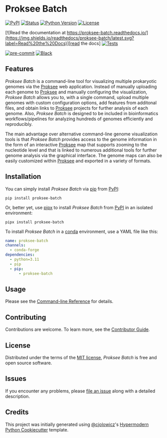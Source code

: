 # Proksee Batch

[![PyPI](https://img.shields.io/pypi/v/proksee-batch.svg)][pypi_]
[![Status](https://img.shields.io/pypi/status/proksee-batch.svg)][status]
[![Python Version](https://img.shields.io/pypi/pyversions/proksee-batch)][python version]
[![License](https://img.shields.io/pypi/l/proksee-batch)][license]

[![Read the documentation at https://proksee-batch.readthedocs.io/](https://img.shields.io/readthedocs/proksee-batch/latest.svg?label=Read%20the%20Docs)][read the docs]
[![Tests](https://github.com/stothard-group/proksee-batch/workflows/Tests/badge.svg)][tests]

[![pre-commit](https://img.shields.io/badge/pre--commit-enabled-brightgreen?logo=pre-commit&logoColor=white)][pre-commit]
[![Black](https://img.shields.io/badge/code%20style-black-000000.svg)][black]

[pypi_]: https://pypi.org/project/proksee-batch/
[status]: https://pypi.org/project/proksee-batch/
[python version]: https://pypi.org/project/proksee-batch
[read the docs]: https://proksee-batch.readthedocs.io/
[tests]: https://github.com/stothard-group/proksee-batch/actions?workflow=Tests
[pre-commit]: https://github.com/pre-commit/pre-commit
[black]: https://github.com/psf/black

## Features

_Proksee Batch_ is a command-line tool for visualizing multiple prokaryotic
genomes via the [Proksee] web application. Instead of manually uploading each
genome to [Proksee] and manually configuring the visualization, _Proksee Batch_
allows you to, with a single command, upload multiple genomes with custom
configuration options, add features from additonal files, and obtain links to
[Proksee] projects for further analysis of each genome. Also, _Proksee Batch_ is
designed to be included in bioinformatics workflows/pipelines for analyzing
hundreds of genomes efficiently and reproducibly.

The main advantage over alternative command-line genome visualization tools is
that _Proksee Batch_ provides access to the genome information in the form of an
interactive [Proksee] map that supports zooming to the nucleotide level and that
is linked to numerous additional tools for further genome analysis via the
graphical interface. The genome maps can also be easily customized within
[Proksee] and exported in a variety of formats.

## Installation

You can simply install _Proksee Batch_ via [pip] from [PyPI]:

```console
pip install proksee-batch
```

Or, better yet, use [pipx] to install _Proksee Batch_ from [PyPI] in an isolated environment:

```console
pipx install proksee-batch
```

To install _Proksee Batch_ in a [conda] environment, use a YAML file like this:

```yaml
name: proksee-batch
channels:
  - conda-forge
dependencies:
  - python=3.11
  - pip
  - pip:
      - proksee-batch
```

## Usage

Please see the [Command-line Reference] for details.

## Contributing

Contributions are welcome.
To learn more, see the [Contributor Guide].

## License

Distributed under the terms of the [MIT license][license],
_Proksee Batch_ is free and open source software.

## Issues

If you encounter any problems,
please [file an issue] along with a detailed description.

## Credits

This project was initially generated using [@cjolowicz]'s [Hypermodern Python Cookiecutter] template.

[@cjolowicz]: https://github.com/cjolowicz
[pypi]: https://pypi.org/
[hypermodern python cookiecutter]: https://github.com/cjolowicz/cookiecutter-hypermodern-python
[file an issue]: https://github.com/stothard-group/proksee-batch/issues
[pip]: https://pip.pypa.io/
[pipx]: https://pipx.pypa.io/stable/
[conda]: https://docs.conda.io/en/latest/
[proksee]: https://proksee.ca

<!-- github-only -->

[license]: https://github.com/stothard-group/proksee-batch/blob/main/LICENSE
[contributor guide]: https://github.com/stothard-group/proksee-batch/blob/main/CONTRIBUTING.md
[command-line reference]: https://proksee-batch.readthedocs.io/en/latest/usage.html
